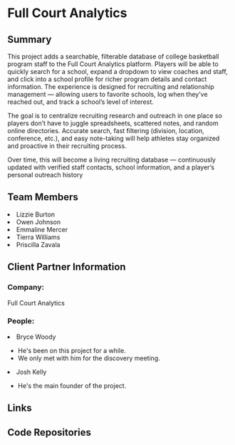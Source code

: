 <h1>Full Court Analytics</h1>

<h2>Summary</h2>

This project adds a searchable, filterable database of college basketball program staff to the Full Court Analytics platform.
Players will be able to quickly search for a school, expand a dropdown to view coaches and staff, and click into a school profile for richer program details and contact information. The experience is designed for recruiting and relationship management — allowing users to favorite schools, log when they’ve reached out, and track a school’s level of interest.

The goal is to centralize recruiting research and outreach in one place so players don’t have to juggle spreadsheets, scattered notes, and random online directories. Accurate search, fast filtering (division, location, conference, etc.), and easy note-taking will help athletes stay organized and proactive in their recruiting process.

Over time, this will become a living recruiting database — continuously updated with verified staff contacts, school information, and a player’s personal outreach history

<h2>Team Members</h2>
  <li>Lizzie Burton</li>
  <li>Owen Johnson</li>
  <li>Emmaline Mercer</li>
  <li>Tierra Williams</li>
  <li>Priscilla Zavala</li>
  
<h2>Client Partner Information</h2>
<h3>Company:</h3>
Full Court Analytics
<h3>People:</h3>
  <li>Bryce Woody</li>
    <ul>
      <li>He's been on this project for a while.</li>
      <li>We only met with him for the discovery meeting.</li>
    </ul>
  <li>Josh Kelly</li>
    <ul>
      <li>He's the main founder of the project.</li>
    </ul>
<h2>Links</h2>

<h2>Code Repositories</h2>

